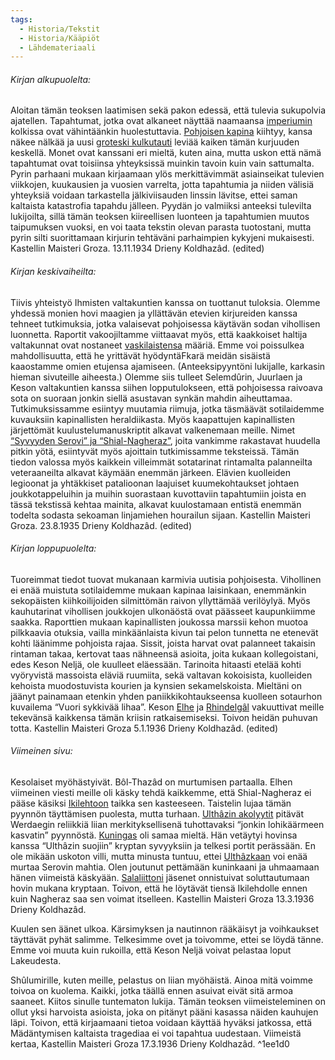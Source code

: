 ```yaml
---
tags:
  - Historia/Tekstit
  - Historia/Kääpiöt
  - Lähdemateriaali
---
```

###### Kirjan alkupuolelta:

Aloitan tämän teoksen laatimisen sekä pakon edessä, että tulevia sukupolvia ajatellen. Tapahtumat, jotka ovat alkaneet näyttää naamaansa [imperiumin](Traakkilainen%20imperiumi.md) kolkissa ovat vähintäänkin huolestuttavia. [Pohjoisen kapina](Pohjoisen%20kapina.md) kiihtyy, kansa näkee nälkää ja uusi [groteski kulkutauti](Groteski%20kulkutauti.md) leviää kaiken tämän kurjuuden keskellä. Monet ovat kanssani eri mieltä, kuten aina, mutta uskon että nämä tapahtumat ovat toisiinsa yhteyksissä muinkin tavoin kuin vain sattumalta. Pyrin parhaani mukaan kirjaamaan ylös merkittävimmät asiainseikat tulevien viikkojen, kuukausien ja vuosien varrelta, jotta tapahtumia ja niiden välisiä yhteyksiä voidaan tarkastella jälkiviisauden linssin lävitse, ettei saman kaltaista katastrofia tapahdu jälleen. Pyydän jo valmiiksi anteeksi tulevilta lukijoilta, sillä tämän teoksen kiireellisen luonteen ja tapahtumien muutos taipumuksen vuoksi, en voi taata tekstin olevan parasta tuotostani, mutta pyrin silti suorittamaan kirjurin tehtäväni parhaimpien kykyjeni mukaisesti. Kastellin Maisteri Groza. 13.11.1934 Drieny Koldhazâd. (edited)


###### Kirjan keskivaiheilta:
Tiivis yhteistyö Ihmisten valtakuntien kanssa on tuottanut tuloksia. Olemme yhdessä monien hovi maagien ja yllättävän etevien kirjureiden kanssa tehneet tutkimuksia, jotka valaisevat pohjoisessa käytävän sodan vihollisen luonnetta. Raportit vakoojiltamme viittaavat myös, että kaakkoiset haltija valtakunnat ovat nostaneet [vaskilaistensa](Vaskilaiset.md) määriä. Emme voi poissulkea mahdollisuutta, että he yrittävät hyödyntäFkarä meidän sisäistä kaaostamme omien etujensa ajamiseen. (Anteeksipyyntöni lukijalle, karkasin hieman sivuteille aiheesta.) Olemme siis tulleet Selemdûrin, Juurlaen ja Keson valtakuntien kanssa siihen lopputulokseen, että pohjoisessa raivoava sota on suoraan jonkin siellä asustavan synkän mahdin aiheuttamaa. Tutkimuksissamme esiintyy muutamia riimuja, jotka täsmäävät sotilaidemme kuvauksiin kapinallisten heraldiikasta. Myös kaapattujen kapinallisten järjettömät kuulustelumanuskriptit alkavat valkenemaan meille. Nimet [“Syvyyden Serovi” ja “Shial-Nagheraz”](Shial-Nagheraz.md), joita vankimme rakastavat huudella pitkin yötä, esiintyvät myös ajoittain tutkimissamme teksteissä. Tämän tiedon valossa myös kaikkein villeimmät sotatarinat rintamalta palanneilta veteraaneilta alkavat käymään enemmän järkeen. Elävien kuolleiden legioonat ja yhtäkkiset patalioonan laajuiset kuumekohtaukset johtaen joukkotappeluihin ja muihin suorastaan kuvottaviin tapahtumiin joista en tässä tekstissä kehtaa mainita, alkavat kuulostamaan entistä enemmän todelta sodasta sekoaman linjamiehen hourailun sijaan. Kastellin Maisteri Groza. 23.8.1935 Drieny Koldhazâd. (edited)


###### Kirjan loppupuolelta:
Tuoreimmat tiedot tuovat mukanaan karmivia uutisia pohjoisesta. Vihollinen ei enää muistuta sotilaidemme mukaan kapinaa laisinkaan, enemmänkin sekopäisten kiihkoilijoiden silmittömän raivon yllyttämää verilöylyä. Myös kauhutarinat vihollisen joukkojen ulkonäöstä ovat päässeet kaupunkiimme saakka. Raporttien mukaan kapinallisten joukossa marssii kehon muotoa pilkkaavia otuksia, vailla minkäänlaista kivun tai pelon tunnetta ne etenevät kohti läänimme pohjoista rajaa. Sissit, joista harvat ovat palanneet takaisin rintaman takaa, kertovat taas nähneensä asioita, joita kukaan kollegoistani, edes Keson Neljä, ole kuulleet eläessään. Tarinoita hitaasti etelää kohti vyöryvistä massoista eläviä ruumiita, sekä valtavan kokoisista, kuolleiden kehoista muodostuvista kourien ja kynsien sekamelskoista. Mieltäni on jäänyt painamaan etenkin yhden paniikkikohtaukseensa kuolleen sotaurhon kuvailema “Vuori sykkivää lihaa”. Keson [Elhe](Elhe.md) ja [Rhindelgâl](Rhindelgâl.md) vakuuttivat meille tekevänsä kaikkensa tämän kriisin ratkaisemiseksi. Toivon heidän puhuvan totta. Kastellin Maisteri Groza 5.1.1936 Drieny Koldhazâd. (edited)


###### Viimeinen sivu:
Kesolaiset myöhästyivät. Bôl-Thazâd on murtumisen partaalla. Elhen viimeinen viesti meille oli käsky tehdä kaikkemme, että Shial-Nagheraz ei pääse käsiksi [Ikilehtoon](Karkaiskoivu.md) taikka sen kasteeseen. Taistelin lujaa tämän pyynnön täyttämisen puolesta, mutta turhaan. [Ulthâzin akolyytit](Ulthâzin%20akolyytit.md) pitävät Werdaegin reliikkiä liian merkityksellisenä tuhottavaksi “jonkin lohikäärmeen kasvatin” pyynnöstä. [Kuningas](Bôl-Thazâdin%20kuningas) oli samaa mieltä. Hän vetäytyi hovinsa kanssa “Ulthâzin suojiin” kryptan syvyyksiin ja telkesi portit perässään. En ole mikään uskoton villi, mutta minusta tuntuu, ettei [Ulthâzkaan](Ulthâz.md) voi enää murtaa Serovin mahtia. Olen joutunut pettämään kuninkaani ja uhmaamaan hänen viimeistä käskyään. [Salaliittoni](Grozan%20salaliitto.md) jäsenet onnistuivat soluttautumaan hovin mukana kryptaan. Toivon, että he löytävät tiensä Ikilehdolle ennen kuin Nagheraz saa sen voimat itselleen. Kastellin Maisteri Groza 13.3.1936 Drieny Koldhazâd.

Kuulen sen äänet ulkoa. Kärsimyksen ja nautinnon rääkäisyt ja voihkaukset täyttävät pyhät salimme. Telkesimme ovet ja toivomme, ettei se löydä tänne. Emme voi muuta kuin rukoilla, että Keson Neljä voivat pelastaa loput Lakeudesta. 

Shûlumirille, kuten meille, pelastus on liian myöhäistä. Ainoa mitä voimme toivoa on kuolema. Kaikki, jotka täällä ennen asuivat eivät sitä armoa saaneet. Kiitos sinulle tuntematon lukija. Tämän teoksen viimeisteleminen on ollut yksi harvoista asioista, joka on pitänyt pääni kasassa näiden kauhujen läpi. Toivon, että kirjaamaani tietoa voidaan käyttää hyväksi jatkossa, että Mädäntymisen kaltaista tragediaa ei voi tapahtua uudestaan. Viimeistä kertaa, Kastellin Maisteri Groza 17.3.1936 Drieny Koldhazâd. ^1ee1d0